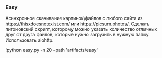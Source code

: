 ### Easy

Асинхронное скачивание картинок\файлов с любого сайта из 
https://thisxdoesnotexist.com/ 
или https://picsum.photos/. 
Сделать питоновский скрипт, которому можно указать количество отличных друг от друга файлов, 
которые нужно загрузить в нужную папку. Использовать aiohttp. 


!python easy.py -n 20 -path 'artifacts/easy'
